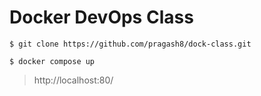 # Docker DevOps Class

```
$ git clone https://github.com/pragash8/dock-class.git
```

```
$ docker compose up
```

> http://localhost:80/